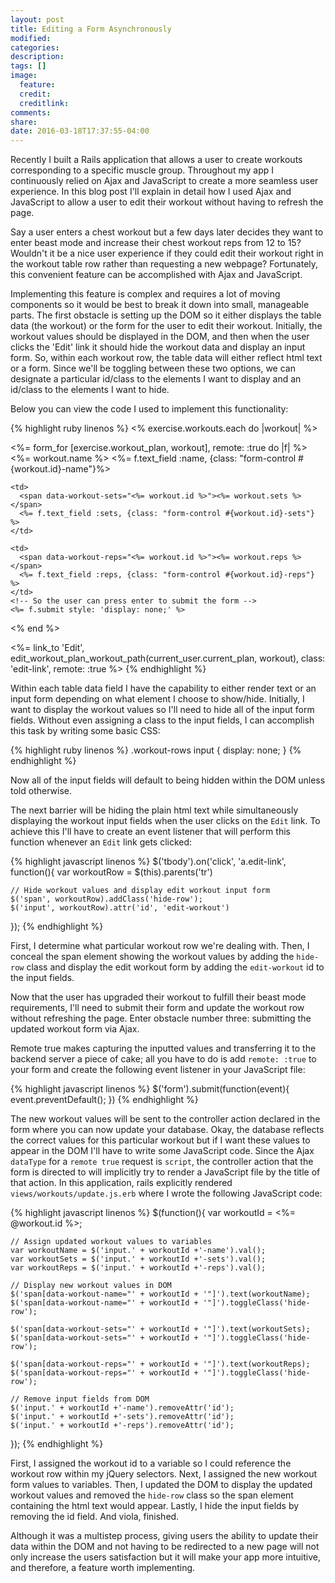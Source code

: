 ```yaml
---
layout: post
title: Editing a Form Asynchronously
modified:
categories:
description:
tags: []
image:
  feature:
  credit:
  creditlink:
comments:
share:
date: 2016-03-18T17:37:55-04:00
---
```


Recently I built a Rails application that allows a user to create workouts corresponding to a specific muscle group. Throughout my app I continuously relied on Ajax and JavaScript to create a more seamless user experience. In this blog post I'll explain in detail how I used Ajax and JavaScript to allow a user to edit their workout without having to refresh the page.

Say a user enters a chest workout but a few days later decides they want to enter beast mode and increase their chest workout reps from 12 to 15? Wouldn't it be a nice user experience if they could edit their workout right in the workout table row rather than requesting a new webpage? Fortunately, this convenient feature can be accomplished with Ajax and JavaScript.

Implementing this feature is complex and requires a lot of moving components so it would be best to break it down into small, manageable parts. The first obstacle is setting up the DOM so it either displays the table data (the workout) or the form for the user to edit their workout. Initially, the workout values should be displayed in the DOM, and then when the user clicks the 'Edit' link it should hide the workout data and display an input form. So, within each workout row, the table data will either reflect html text or a form. Since we'll be toggling between these two options, we can designate a particular id/class to the elements I want to display and an id/class to the elements I want to hide.

Below you can view the code I used to implement this functionality:

{% highlight ruby linenos %}
<% exercise.workouts.each do |workout| %>
  <!-- Workout row -->
  <tr class="workout-rows" data-muscle-group-id="<%= exercise.muscle_group.id %>" data-workout-id="<%= workout.id %>">

  <%= form_for [exercise.workout_plan, workout], remote: :true do |f| %>
    <!-- Either display the html text or the form input -->
    <td>
      <span data-workout-name="<%= workout.id %>"><%= workout.name %></span>
      <%= f.text_field :name, {class: "form-control #{workout.id}-name"}%>
    </td>

    <td>
      <span data-workout-sets="<%= workout.id %>"><%= workout.sets %></span>
      <%= f.text_field :sets, {class: "form-control #{workout.id}-sets"} %>
    </td>

    <td>
      <span data-workout-reps="<%= workout.id %>"><%= workout.reps %></span>
      <%= f.text_field :reps, {class: "form-control #{workout.id}-reps"} %>
    </td>
    <!-- So the user can press enter to submit the form -->
    <%= f.submit style: 'display: none;' %>
  <% end %>

  <td><%= link_to 'Edit', edit_workout_plan_workout_path(current_user.current_plan,
  workout), class: 'edit-link', remote: :true %></td>
{% endhighlight %}

Within each table data field I have the capability to either render text or an input form depending on what element I choose to show/hide. Initially, I want to display the workout values so I'll need to hide all of the input form fields. Without even assigning a class to the input fields, I can accomplish this task by writing some basic CSS:

{% highlight ruby linenos %}
.workout-rows input {
  display: none;
}
{% endhighlight %}

Now all of the input fields will default to being hidden within the DOM unless told otherwise.

The next barrier will be hiding the plain html text while simultaneously displaying the workout input fields when the user clicks on the `Edit` link. To achieve this I'll have to create an event listener that will perform this function whenever an `Edit` link gets clicked:

{% highlight javascript linenos %}
  $('tbody').on('click', 'a.edit-link', function(){
    var workoutRow = $(this).parents('tr')

    // Hide workout values and display edit workout input form
    $('span', workoutRow).addClass('hide-row');
    $('input', workoutRow).attr('id', 'edit-workout')
  });
{% endhighlight %}

First, I determine what particular workout row we're dealing with. Then, I conceal the span element showing the workout values by adding the `hide-row` class and display the edit workout form by adding the `edit-workout` id to the input fields.

Now that the user has upgraded their workout to fulfill their beast mode requirements, I'll need to submit their form and update the workout row without refreshing the page. Enter obstacle number three: submitting the updated workout form via Ajax.

Remote true makes capturing the inputted values and transferring it to the backend server a piece of cake; all you have to do is add `remote: :true` to your form and create the following event listener in your JavaScript file:

{% highlight javascript linenos %}
  $('form').submit(function(event){
    event.preventDefault();
  })
{% endhighlight %}

The new workout values will be sent to the controller action declared in the form where you can now update your database. Okay, the database reflects the correct values for this particular workout but if I want these values to appear in the DOM I'll have to write some JavaScript code. Since the Ajax `dataType` for a `remote true` request is `script`, the controller action that the form is directed to will implicitly try to render a JavaScript file by the title of that action. In this application, rails explicitly rendered `views/workouts/update.js.erb` where I wrote the following JavaScript code:

{% highlight javascript linenos %}
  $(function(){
    var workoutId = <%= @workout.id %>;

    // Assign updated workout values to variables
    var workoutName = $('input.' + workoutId +'-name').val();
    var workoutSets = $('input.' + workoutId +'-sets').val();
    var workoutReps = $('input.' + workoutId +'-reps').val();

    // Display new workout values in DOM
    $('span[data-workout-name="' + workoutId + '"]').text(workoutName);
    $('span[data-workout-name="' + workoutId + '"]').toggleClass('hide-row');

    $('span[data-workout-sets="' + workoutId + '"]').text(workoutSets);
    $('span[data-workout-sets="' + workoutId + '"]').toggleClass('hide-row');

    $('span[data-workout-reps="' + workoutId + '"]').text(workoutReps);
    $('span[data-workout-reps="' + workoutId + '"]').toggleClass('hide-row');

    // Remove input fields from DOM
    $('input.' + workoutId +'-name').removeAttr('id');
    $('input.' + workoutId +'-sets').removeAttr('id');
    $('input.' + workoutId +'-reps').removeAttr('id');
  });
{% endhighlight %}

First, I assigned the workout id to a variable so I could reference the workout row within my jQuery selectors. Next, I assigned the new workout form values to variables. Then, I updated the DOM to display the updated workout values and removed the `hide-row` class so the span element containing the html text would appear. Lastly, I hide the input fields by removing the id field. And viola, finished.

Although it was a multistep process, giving users the ability to update their data within the DOM and not having to be redirected to a new page will not only increase the users satisfaction but it will make your app more intuitive, and therefore, a feature worth implementing.
